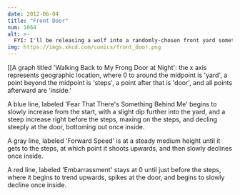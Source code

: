 ```yaml
---
date: 2012-06-04
title: "Front Door"
num: 1064
alt: >-
  FYI: I'll be releasing a wolf into a randomly-chosen front yard sometime in the next 30 years. Now your fear is reasonable, and you don't need to feel embarrassed anymore. Problem solved!
img: https://imgs.xkcd.com/comics/front_door.png
---
```

[[A graph titled 'Walking Back to My Frong Door at Night': the x axis represents geographic location, where 0 to around the midpoint is 'yard', a point beyond the midpoint is 'steps', a point after that is 'door', and all points afterward are 'inside.' 

A blue line, labeled 'Fear That There's Something Behind Me' begins to slowly increase from the start, with a slight dip further into the yard, and a steep increase right before the steps, maxing on the steps, and decling steeply at the door, bottoming out once inside.

A gray line, labeled 'Forward Speed' is at a steady medium height until it gets to the steps, at which point it shoots upwards, and then slowly declines once inside. 

A red line, labeled 'Embarrassment' stays at 0 until just before the steps, where it begins to trend upwards, spikes at the door, and begins to slowly decline once inside.

